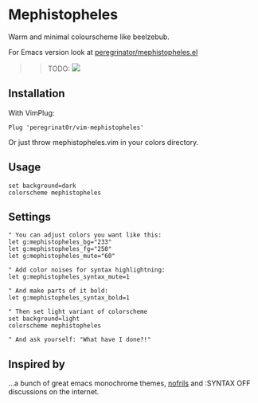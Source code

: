 # Mephistopheles
Warm and minimal colourscheme like beelzebub.

For Emacs version look at [peregrinator/mephistopheles.el](https://gitlab.com/peregrinator/mephistopheles.el)

>> TODO: ![](screenshots/mephistopheles-dark.png)

## Installation

With VimPlug:

```vim
Plug 'peregrinat0r/vim-mephistopheles'
```

Or just throw mephistopheles.vim in your colors directory.

## Usage

```vim
set background=dark
colorscheme mephistopheles
```

## Settings
```vim
" You can adjust colors you want like this:
let g:mephistopheles_bg="233"
let g:mephistopheles_fg="250"
let g:mephistopheles_mute="60"

" Add color noises for syntax highlightning:
let g:mephistopheles_syntax_mute=1

" And make parts of it bold:
let g:mephistopheles_syntax_bold=1

" Then set light variant of colorscheme
set background=light
colorscheme mephistopheles

" And ask yourself: "What have I done?!"
```

## Inspired by
...a bunch of great emacs monochrome themes, [nofrils](https://github.com/robertmeta/nofrils) and :SYNTAX OFF discussions on the internet.

